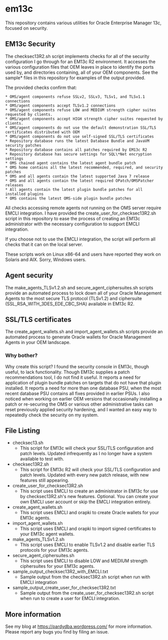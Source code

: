 # em13c #

This repository contains various utilities for Oracle Enterprise Manager 13c, focused on security. 

## EM13c Security ##

The checksec13R2.sh script implements checks for all of the security configuration I go through for an EM13c R2 environment. It accesses the various configuration files that OEM leaves in place to identify the ports used by, and directories containing, all of your OEM components. See the sample\* files in this repository for examples of the output provided.

The provided checks confirm that: 

    * OMS/agent components refuse SSLv2, SSLv3, TLSv1, and TLSv1.1 connections
    * OMS/agent components accept TLSv1.2 connections
    * OMS/agent components refuse LOW and MEDIUM strength cipher suites requested by clients.
    * OMS/agent components accept HIGH strength cipher suites requested by clients.
    * OMS/agent components do not use the default demonstration SSL/TLS certificates distributed with OEM
    * OMS/agent components do not use self-signed SSL/TLS certificates
    * Repository database runs the latest Database Bundle and JavaVM security patches
    * Repository database contains all patches required by EM13c R2
    * Repository database has secure settings for SQL\*Net encryption settings
    * OMS chained agent contains the latest agent bundle patch
    * OMS home contains all the latest recommended, required, and security patches
    * OMS and all agents contain the latest supported Java 7 release
    * OMS and all agents contain the latest required OPatch/OMSPatcher releases
    * All agents contain the latest plugin bundle patches for all installed plugins
    * OMS contains the latest OMS-side plugin bundle patches

All checks accessing remote agents not running on the OMS server require EMCLI integration. I have provided the create\_user\_for\_checksec13R2.sh script in this repository to ease the process of creating an EM13c administrator with the necessary configuration to support EMCLI integration.

If you choose not to use the EMCLI integration, the script will perform all checks that it can on the local server.

These scripts work on Linux x86-64 and users have reported they work on Solaris and AIX. Sorry, Windows users.

## Agent security ## 

The make\_agents\_TLSv1.2.sh and secure\_agent\_ciphersuites.sh scripts provide an automated process to lock down all of your Oracle Management Agents to the most secure TLS protocol (TLSv1.2) and ciphersuite (SSL\_RSA\_WITH\_3DES\_EDE\_CBC\_SHA) available in EM13c R2. 


## SSL/TLS certificates ##
The create\_agent\_wallets.sh and import\_agent\_wallets.sh scripts provide an automated process to generate Oracle wallets for Oracle Management Agents in your OEM landscape. 

### Why bother? ###
Why create this script?  I found the security console in EM13c, though useful, to lack functionality. Though EM13c supplies a patch recommendations tool, I do not find it useful. It reports a need for application of plugin bundle patches on targets that do not have that plugin installed. It reports a need for more than one database PSU, when the most recent database PSU contains all fixes provided in earlier PSUs. I also noticed when working on earlier OEM versions that occasionally installing a patch or re-securing the OMS or various other administrative tasks can reset previously applied security hardening, and I wanted an easy way to repeatedly check the security on my system.


## File Listing ##

* checksec13.sh 
    - This script for EM13c will check your SSL/TLS configuration and patch levels.  Updated infrequently as I no longer have a system available to test with.
* checksec13R2.sh
    - This script for EM13c R2 will check your SSL/TLS configuration and patch levels. Updated with every new patch release, with new features still appearing.
* create\_user\_for\_checksec13R2.sh
    - This script uses EMCLI to create an administrator in EM13c for use by checksec13R2.sh's new features. Optional. You can create your own EMCLI user account or skip the EMCLI integration entirely.
* create\_agent\_wallets.sh
    - This script uses EMCLI and orapki to create Oracle wallets for your EM13c agents.
* import\_agent\_wallets.sh
    - This script uses EMCLI and orapki to import signed certificates to your EM13c agent wallets.
* make\_agents\_TLSv1.2.sh
    - This script uses EMCLI to enable TLSv1.2 and disable earlier TLS protocols for your EM13c agents.
* secure\_agent\_ciphersuites.sh
    - This script uses EMCLI to disable LOW and MEDIUM strength ciphersuites for your EM13c agents.
* sample\_output\_checksec13R2\_with\_EMCLI.txt
    - Sample output from the checksec13R2.sh script when run with EMCLI integration
* sample\_output\_create\_user\_for\_checksec13R2.txt
    - Sample output from the create\_user\_for\_checksec13R2.sh script when run to create a user for EMCLI integration.

## More information ##

See my blog at https://pardydba.wordpress.com/ for more information. Please report any bugs you find by filing an issue.
